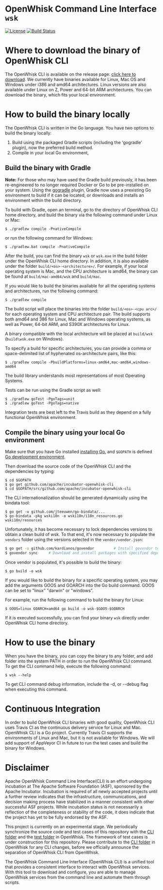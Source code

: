 <!--
#
# Licensed to the Apache Software Foundation (ASF) under one or more
# contributor license agreements.  See the NOTICE file distributed with
# this work for additional information regarding copyright ownership.
# The ASF licenses this file to You under the Apache License, Version 2.0
# (the "License"); you may not use this file except in compliance with
# the License.  You may obtain a copy of the License at
#
#     http://www.apache.org/licenses/LICENSE-2.0
#
# Unless required by applicable law or agreed to in writing, software
# distributed under the License is distributed on an "AS IS" BASIS,
# WITHOUT WARRANTIES OR CONDITIONS OF ANY KIND, either express or implied.
# See the License for the specific language governing permissions and
# limitations under the License.
#
-->

# OpenWhisk Command Line Interface `wsk`

[![License](https://img.shields.io/badge/license-Apache--2.0-blue.svg)](http://www.apache.org/licenses/LICENSE-2.0)
[![Build Status](https://travis-ci.org/apache/incubator-openwhisk-cli.svg?branch=master)](https://travis-ci.org/apache/incubator-openwhisk-cli)

# Where to download the binary of OpenWhisk CLI

The OpenWhisk CLI is available on the release page: [click here to
download](https://github.com/apache/incubator-openwhisk-cli/releases). We
currently have binaries available for Linux, Mac OS and Windows under i386 and
amd64 architectures. Linux versions are also available under Linux on Z, Power
and 64-bit ARM architectures. You can download the binary, which fits your
local environment.

# How to build the binary locally

The OpenWhisk CLI is written in the Go language. You have two options to build
the binary locally:

1.  Build using the packaged Gradle scripts (including the 'gogradle' plugin),
    now the preferred build method.
2.  Compile in your local Go environment,

## Build the binary with Gradle

**Note:** For those who may have used the Gradle build previously, it has been
re-engineered to no longer required Docker or Go to be pre-installed on your
system. Using the [gogradle](https://github.com/gogradle/gogradle) plugin,
Gradle now uses a prexisting Go environment to build if it can be located, or
downloads and installs an environment within the build directory.

To build with Gradle, open an terminal, go to the directory of OpenWhisk CLI
home directory, and build the binary via the following command under Linux or
Mac:

```
$ ./gradlew compile -PnativeCompile
```

or run the following command for Windows:

```
$ ./gradlew.bat compile -PnativeCompile
```

After the build, you can find the binary `wsk` or `wsk.exe` in the build folder
under the OpenWhisk CLI home directory. In addition, it is also available under
the folder `build/<os>-<architecture>/`. For example, if your local operating
system is Mac, and the CPU architecture is amd64, the binary can be found at
`build/mac-amd64/wsk` and `build/mac`.

If you would like to build the binaries available for all the operating systems
and architectures, run the following command:

```
$ ./gradlew compile
```

The build script will place the binaries into the folder `build/<os>-<cpu arc>/`
for each operating system and CPU architecture pair. The build supports both
amd64 and 386 for Linux, Mac and Windows operating systems, as well as Power,
64-bit ARM, and S390X architectures for Linux.

A binary compatible with the local architecture will be placed at `build/wsk`
(`build\wsk.exe` on Windows).

To specify a build for specific architectures, you can provide a comma or
space-delimited list of hyphenated os-architecture pairs, like this:

```
$ ./gradlew compile -PbuildPlatforms=linux-amd64,mac-amd64,windows-amd64
```

The build library understands most representations of most Operating Systems.

Tests can be run using the Gradle script as well:

```
$ ./gradlew goTest -PgoTags=unit
$ ./gradlew goTest -PgoTags=native
```

Integration tests are best left to the Travis build as they depend on a fully
functional OpenWhisk environment.

## Compile the binary using your local Go environment

Make sure that you have Go installed [installing
Go](https://golang.org/doc/install), and `$GOPATH` is defined [Go development
environment](https://golang.org/doc/code.html).

Then download the source code of the OpenWhisk CLI and the dependencies by
typing:

```
$ cd $GOPATH
$ go get github.com/apache/incubator-openwhisk-cli
$ cd $GOPATH/src/github.com/apache/incubator-openwhisk-cli
```

The CLI internationalization should be generated dynamically using the
bindata tool:

```
$ go get -u github.com/jteeuwen/go-bindata/...
$ go-bindata -pkg wski18n -o wski18n/i18n_resources.go wski18n/resources
```

Unfortunately, it has become necessary to lock dependencies versions to obtain a
clean build of wsk. To that end, it's now necessary to populate the `vendors`
folder using the versions selected in the `vendor/vendor.json`:

```sh
$ go get -u github.com/kardianos/govendor         # Install govendor tool
$ govendor sync     # Download and install packages with specified dependencies.
```

Once vendor is populated, it's possible to build the binary:

```
$ go build -o wsk
```

If you would like to build the binary for a specific operating system, you may
add the arguments GOOS and GOARCH into the Go build command. GOOS can
be set to "linux" "darwin" or "windows".

For example, run the following command to build the binary for Linux:

```
$ GOOS=linux GOARCH=amd64 go build -o wsk-$GOOS-$GOARCH
```

If it is executed successfully, you can find your binary `wsk` directly under
OpenWhisk CLI home directory.

# How to use the binary

When you have the binary, you can copy the binary to any folder, and add folder
into the system PATH in order to run the OpenWhisk CLI command. To get the CLI
command help, execute the following command:

```
$ wsk --help
```

To get CLI command debug information, include the -d, or --debug flag when
executing this command.

# Continuous Integration

In order to build OpenWhisk CLI binaries with good quality, OpenWhisk CLI uses
Travis CI as the continuous delivery service for Linux and Mac. OpenWhisk CLI is
a Go project. Currently Travis CI supports the environments of Linux and Mac,
but it is not available for Windows. We will add support of AppVeyor CI in
future to run the test cases and build the binary for Windows.

# Disclaimer

Apache OpenWhisk Command Line Interface(CLI) is an effort undergoing incubation at The Apache Software Foundation (ASF), sponsored by the Apache Incubator. Incubation is required of all newly accepted projects until a further review indicates that the infrastructure, communications, and decision making process have stabilized in a manner consistent with other successful ASF projects. While incubation status is not necessarily a reflection of the completeness or stability of the code, it does indicate that the project has yet to be fully endorsed by the ASF.

This project is currently on an experimental stage. We periodically synchronize
the source code and test cases of this repository with the [CLI
folder](https://github.com/apache/incubator-openwhisk/tree/master/tools/cli/go-whisk-cli)
and the [test
folder](https://github.com/apache/incubator-openwhisk/tree/master/tests) in
OpenWhisk. The framework of test cases is under construction for this
repository. Please contribute to the [CLI
folder](https://github.com/apache/incubator-openwhisk/tree/master/tools/cli/go-whisk-cli)
in OpenWhisk for any CLI changes, before we officially announce the separation
of OpenWhisk CLI from OpenWhisk.

The OpenWhisk Command Line Interface (OpenWhisk CLI) is a unified tool that
provides a consistent interface to interact with OpenWhisk services. With this
tool to download and configure, you are able to manage OpenWhisk services from
the command line and automate them through scripts.
